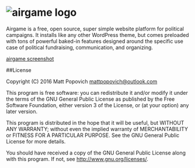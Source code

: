 # ![airgame logo](http://i.imgur.com/fbtINQe.jpg)

Airgame is a free, open source, super simple website platform for political campaigns. It installs like any other WordPress theme, but comes preloaded with tons of powerful baked-in features designed around the specific use case of political fundraising, communication, and organizing.

[airgame screenshot](http://i.imgur.com/zktrdib.png)

##License

Copyright (C) 2016 Matt Popovich mattpopovich@outlook.com

This program is free software: you can redistribute it and/or modify it under the terms of the GNU General Public License as published by the Free Software Foundation, either version 3 of the License, or (at your option) any later version.

This program is distributed in the hope that it will be useful, but WITHOUT ANY WARRANTY; without even the implied warranty of MERCHANTABILITY or FITNESS FOR A PARTICULAR PURPOSE. See the GNU General Public License for more details.

You should have received a copy of the GNU General Public License along with this program. If not, see http://www.gnu.org/licenses/.
